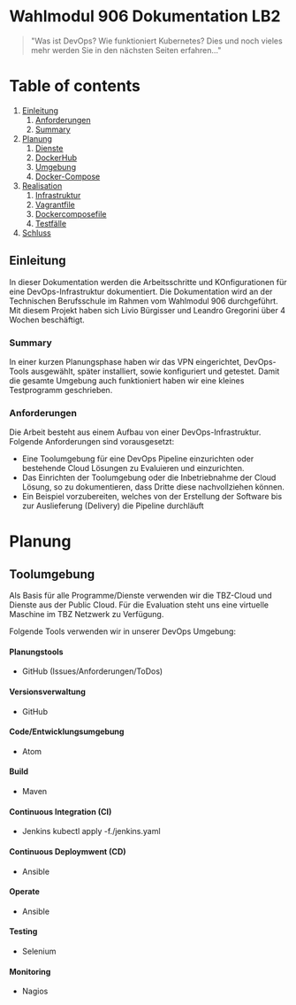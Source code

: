 # Wahlmodul 906 Dokumentation LB2
>"Was ist DevOps? Wie funktioniert Kubernetes? Dies und noch vieles mehr werden Sie in den nächsten Seiten erfahren..."

# Table of contents
1. [Einleitung](#Einleitung)
    1. [Anforderungen](#Anforderungen)
    2. [Summary](#Summary)
2. [Planung](#Planung)
    1. [Dienste](#Dienste)
    2. [DockerHub](#DockerHub)
    3. [Umgebung](#Umgebung)
    4. [Docker-Compose](#Docker-Compose)
3. [Realisation](#Realisation)
    1. [Infrastruktur](#Infrastruktur)
    2. [Vagrantfile](#Vagrantfile)
    3. [Dockercomposefile](#Dockercomposefile)
    4. [Testfälle](#Testfälle)
4. [Schluss](#Schluss)

## Einleitung
In dieser Dokumentation werden die Arbeitsschritte und KOnfigurationen für eine DevOps-Infrastruktur dokumentiert. Die Dokumentation wird an der Technischen Berufsschule im Rahmen vom Wahlmodul 906 durchgeführt. Mit diesem Projekt haben sich Livio Bürgisser und Leandro Gregorini über 4 Wochen beschäftigt.

### Summary
In einer kurzen Planungsphase haben wir das VPN eingerichtet, DevOps-Tools ausgewählt, später installiert, sowie konfiguriert und getestet. Damit die gesamte Umgebung auch funktioniert haben wir eine kleines Testprogramm geschrieben.

### Anforderungen
Die Arbeit besteht aus einem Aufbau von einer DevOps-Infrastruktur. Folgende Anforderungen sind vorausgesetzt:
- Eine Toolumgebung für eine DevOps Pipeline einzurichten oder bestehende Cloud Lösungen zu Evaluieren und einzurichten.
- Das Einrichten der Toolumgebung oder die Inbetriebnahme der Cloud Lösung, so zu dokumentieren, dass Dritte diese
nachvollziehen können.
- Ein Beispiel vorzubereiten, welches von der Erstellung der Software bis zur Auslieferung (Delivery) die Pipeline durchläuft


# Planung
## Toolumgebung
Als Basis für alle Programme/Dienste verwenden wir die TBZ-Cloud und Dienste aus der Public Cloud. Für die Evaluation steht uns eine virtuelle Maschine im TBZ Netzwerk zu Verfügung. 

Folgende Tools verwenden wir in unserer DevOps Umgebung:
#### Planungstools
- GitHub (Issues/Anforderungen/ToDos)

#### Versionsverwaltung
- GitHub

#### Code/Entwicklungsumgebung
- Atom

#### Build
- Maven

#### Continuous Integration (CI)
- Jenkins
kubectl apply -f./jenkins.yaml

#### Continuous Deploymwent (CD)
- Ansible

#### Operate
- Ansible

#### Testing
- Selenium

#### Monitoring
- Nagios
